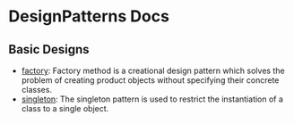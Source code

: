 # DesignPatterns Docs

## Basic Designs

 * [factory](designs/factory.md): Factory method is a creational design pattern which solves the problem of creating product objects without specifying their concrete classes.
 * [singleton](designs/singleton.md): The singleton pattern is used to restrict the instantiation of a class to a single object.
